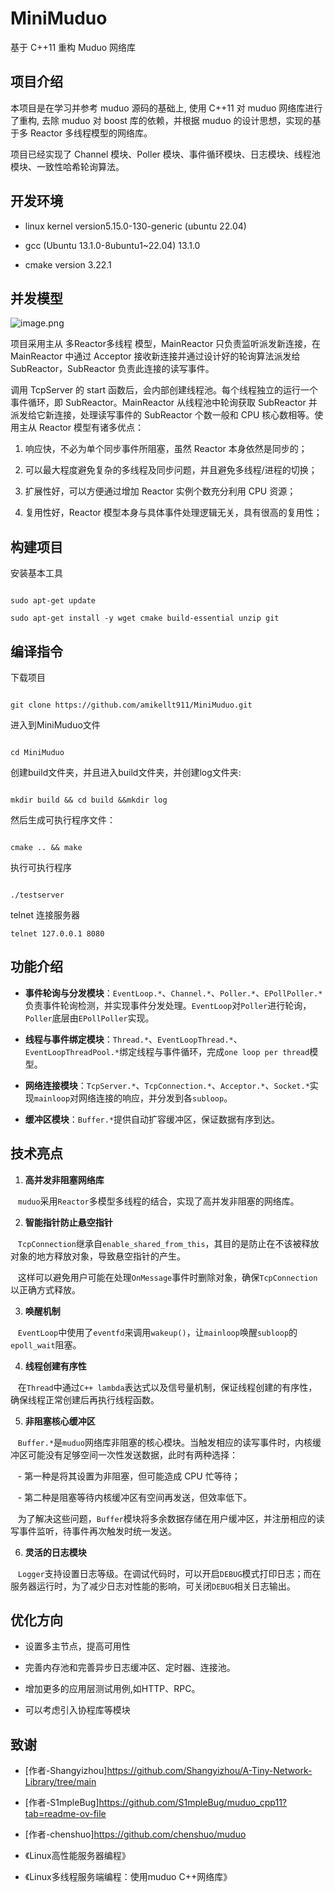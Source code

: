 # MiniMuduo

  

基于 C++11 重构 Muduo 网络库

## 项目介绍

  

本项目是在学习并参考 muduo 源码的基础上, 使用 C++11 对 muduo 网络库进行了重构, 去除 muduo 对 boost 库的依赖，并根据 muduo 的设计思想，实现的基于多 Reactor 多线程模型的网络库。

  

项目已经实现了 Channel 模块、Poller 模块、事件循环模块、日志模块、线程池模块、一致性哈希轮询算法。

  

## 开发环境

  

* linux kernel version5.15.0-130-generic (ubuntu 22.04)

* gcc (Ubuntu 13.1.0-8ubuntu1~22.04) 13.1.0

* cmake version 3.22.1

  

## 并发模型

  

![image.png](https://cdn.nlark.com/yuque/0/2022/png/26752078/1670853134528-c88d27f2-10a2-46d3-b308-48f7632a2f09.png?x-oss-process=image%2Fresize%2Cw_937%2Climit_0)

  

项目采用主从 多Reactor多线程 模型，MainReactor 只负责监听派发新连接，在 MainReactor 中通过 Acceptor 接收新连接并通过设计好的轮询算法派发给 SubReactor，SubReactor 负责此连接的读写事件。

  

调用 TcpServer 的 start 函数后，会内部创建线程池。每个线程独立的运行一个事件循环，即 SubReactor。MainReactor 从线程池中轮询获取 SubReactor 并派发给它新连接，处理读写事件的 SubReactor 个数一般和 CPU 核心数相等。使用主从 Reactor 模型有诸多优点：

  

1. 响应快，不必为单个同步事件所阻塞，虽然 Reactor 本身依然是同步的；

2. 可以最大程度避免复杂的多线程及同步问题，并且避免多线程/进程的切换；

3. 扩展性好，可以方便通过增加 Reactor 实例个数充分利用 CPU 资源；

4. 复用性好，Reactor 模型本身与具体事件处理逻辑无关，具有很高的复用性；

  

## 构建项目

  

安装基本工具

  

```shell

sudo apt-get update

sudo apt-get install -y wget cmake build-essential unzip git

```

  
  

## 编译指令

  

下载项目

  

```shell

git clone https://github.com/amikellt911/MiniMuduo.git

```

  

进入到MiniMuduo文件

```shell

cd MiniMuduo

```

  

创建build文件夹，并且进入build文件夹，并创建log文件夹:

```shell

mkdir build && cd build &&mkdir log

```

  

然后生成可执行程序文件：

```shell

cmake .. && make

```

  

执行可执行程序

```shell

./testserver

```

telnet 连接服务器
```shell
telnet 127.0.0.1 8080
```
  

## 功能介绍

  

- **事件轮询与分发模块**：`EventLoop.*`、`Channel.*`、`Poller.*`、`EPollPoller.*`负责事件轮询检测，并实现事件分发处理。`EventLoop`对`Poller`进行轮询，`Poller`底层由`EPollPoller`实现。

- **线程与事件绑定模块**：`Thread.*`、`EventLoopThread.*`、`EventLoopThreadPool.*`绑定线程与事件循环，完成`one loop per thread`模型。

- **网络连接模块**：`TcpServer.*`、`TcpConnection.*`、`Acceptor.*`、`Socket.*`实现`mainloop`对网络连接的响应，并分发到各`subloop`。

- **缓冲区模块**：`Buffer.*`提供自动扩容缓冲区，保证数据有序到达。

  

## 技术亮点

  

1. **高并发非阻塞网络库**  

   `muduo`采用`Reactor`多模型多线程的结合，实现了高并发非阻塞的网络库。

  

2. **智能指针防止悬空指针**  

   `TcpConnection`继承自`enable_shared_from_this`，其目的是防止在不该被释放对象的地方释放对象，导致悬空指针的产生。  

   这样可以避免用户可能在处理`OnMessage`事件时删除对象，确保`TcpConnection`以正确方式释放。

  

3. **唤醒机制**  

   `EventLoop`中使用了`eventfd`来调用`wakeup()`，让`mainloop`唤醒`subloop`的`epoll_wait`阻塞。

  
  

4. **线程创建有序性**  

   在`Thread`中通过`C++ lambda`表达式以及信号量机制，保证线程创建的有序性，确保线程正常创建后再执行线程函数。

  

5. **非阻塞核心缓冲区**  

   `Buffer.*`是`muduo`网络库非阻塞的核心模块。当触发相应的读写事件时，内核缓冲区可能没有足够空间一次性发送数据，此时有两种选择：  

   - 第一种是将其设置为非阻塞，但可能造成 CPU 忙等待；  

   - 第二种是阻塞等待内核缓冲区有空间再发送，但效率低下。  

  

   为了解决这些问题，`Buffer`模块将多余数据存储在用户缓冲区，并注册相应的读写事件监听，待事件再次触发时统一发送。

  

6. **灵活的日志模块**  

   `Logger`支持设置日志等级。在调试代码时，可以开启`DEBUG`模式打印日志；而在服务器运行时，为了减少日志对性能的影响，可关闭`DEBUG`相关日志输出。

  
  

## 优化方向

  
- 设置多主节点，提高可用性

- 完善内存池和完善异步日志缓冲区、定时器、连接池。

- 增加更多的应用层测试用例,如HTTP、RPC。

- 可以考虑引入协程库等模块

  

## 致谢

  

- [作者-Shangyizhou]https://github.com/Shangyizhou/A-Tiny-Network-Library/tree/main

- [作者-S1mpleBug]https://github.com/S1mpleBug/muduo_cpp11?tab=readme-ov-file

- [作者-chenshuo]https://github.com/chenshuo/muduo

- 《Linux高性能服务器编程》

- 《Linux多线程服务端编程：使用muduo C++网络库》